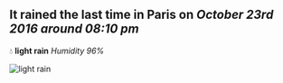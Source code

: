 ## It rained the last time in Paris on *October 23rd 2016 around 08:10 pm*
💧  **light rain** *Humidity 96%*

![light rain](http://openweathermap.org/img/w/10n.png)
